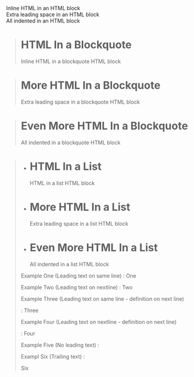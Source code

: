 <!-- Top Level HTML Blocks -->
<div>
<span>Inline HTML in an HTML block</span>
</div>

<div>
  <span>Extra leading space in an HTML block</span>
</div>

  <div>
    <span>All indented in an HTML block</span>
  </div>


<!-- Blockquotes -->

> # HTML In a Blockquote
> <div>
> <span>Inline HTML in a blockquote HTML block</span>
> </div>

> # More HTML In a Blockquote
> <div>
>   <span>Extra leading space in a blockquote HTML block</span>
> </div>

> # Even More HTML In a Blockquote
>   <div>
>     <span>All indented in a blockquote HTML block</span>
>   </div>

> <?
>

<!-- Lists -->

* # HTML In a List
  <div>
  <span>HTML in a list HTML block</span>
  </div>

* # More HTML In a List
  <div>
    <span>Extra leading space in a list HTML block</span>
  </div>

* # Even More HTML In a List
    <div>
      <span>All indented in a list HTML block</span>
    </div>


<!-- Definition List -->

Example One (Leading text on same line)
: One
  <div>
  </div>

Example Two (Leading text on nextline)
:
  Two
  <div>
  </div>

Example Three (Leading text on same line - definition on next line)

: Three
  <div>
  </div>

Example Four (Leading text on nextline - definition on next line)

:
  Four
  <div>
  </div>

Example Five (No leading text)
:
  <div>
  </div>

Exampl Six (Trailing text)
:
  <div>
  </div>

  Six

<!-- some edge case from fuzz testing -->
<?*?'

  "
